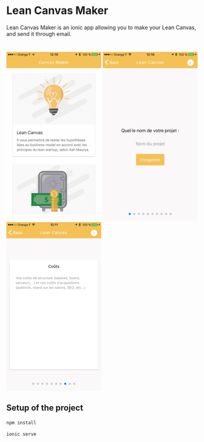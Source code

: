 # Lean Canvas Maker

Lean Canvas Maker is an ionic app allowing you to make your Lean Canvas, and send it through email.

#  
<img src="./resources/screenshots/Image-uploaded-from-iOSx2.png" width="250">
<img src="./resources/screenshots/Image-uploaded-from-iOS-(1)x2.png" width="250">
<img src="./resources/screenshots/Image-uploaded-from-iOS-(2)x2.png" width="250">


## Setup of the project


```
npm install
```
```
ionic serve
```
